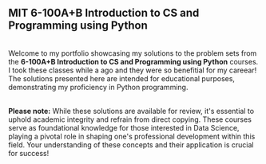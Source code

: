 ## MIT 6-100A+B Introduction to CS and Programming using Python
<br>
Welcome to my portfolio showcasing my solutions to the problem sets from the <B>6-100A+B Introduction to CS and Programming using Python</B> courses. I took these classes while a ago and they were so benefitial for my careear! The solutions presented here are intended for educational purposes, demonstrating my proficiency in Python programming.
<br><br>

<b>Please note:</b> While these solutions are available for review, it's essential to uphold academic integrity and refrain from direct copying. These courses serve as foundational knowledge for those interested in Data Science, playing a pivotal role in shaping one's professional development within this field. Your understanding of these concepts and their application is crucial for success! 
